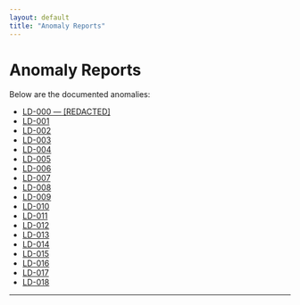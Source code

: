 ```yaml
---
layout: default
title: "Anomaly Reports"
---
```



# Anomaly Reports

Below are the documented anomalies:

- [LD-000 — [REDACTED]](LD-000.md)
- [LD-001](LD-001.md)
- [LD-002](LD-002.md)
- [LD-003]()
- [LD-004]()
- [LD-005]()
- [LD-006]()
- [LD-007]()
- [LD-008]()
- [LD-009]()
- [LD-010]()
- [LD-011]()
- [LD-012]()
- [LD-013]()
- [LD-014]()
- [LD-015]()
- [LD-016]()
- [LD-017]()
- [LD-018]()

---

